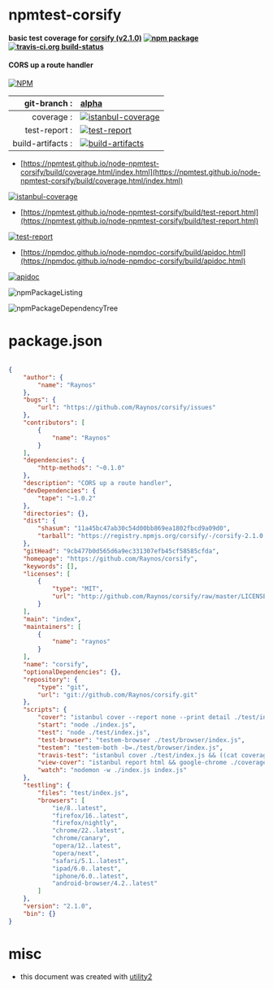 # npmtest-corsify

#### basic test coverage for  [corsify (v2.1.0)](https://github.com/Raynos/corsify)  [![npm package](https://img.shields.io/npm/v/npmtest-corsify.svg?style=flat-square)](https://www.npmjs.org/package/npmtest-corsify) [![travis-ci.org build-status](https://api.travis-ci.org/npmtest/node-npmtest-corsify.svg)](https://travis-ci.org/npmtest/node-npmtest-corsify)

#### CORS up a route handler

[![NPM](https://nodei.co/npm/corsify.png?downloads=true&downloadRank=true&stars=true)](https://www.npmjs.com/package/corsify)

| git-branch : | [alpha](https://github.com/npmtest/node-npmtest-corsify/tree/alpha)|
|--:|:--|
| coverage : | [![istanbul-coverage](https://npmtest.github.io/node-npmtest-corsify/build/coverage.badge.svg)](https://npmtest.github.io/node-npmtest-corsify/build/coverage.html/index.html)|
| test-report : | [![test-report](https://npmtest.github.io/node-npmtest-corsify/build/test-report.badge.svg)](https://npmtest.github.io/node-npmtest-corsify/build/test-report.html)|
| build-artifacts : | [![build-artifacts](https://npmtest.github.io/node-npmtest-corsify/glyphicons_144_folder_open.png)](https://github.com/npmtest/node-npmtest-corsify/tree/gh-pages/build)|

- [https://npmtest.github.io/node-npmtest-corsify/build/coverage.html/index.html](https://npmtest.github.io/node-npmtest-corsify/build/coverage.html/index.html)

[![istanbul-coverage](https://npmtest.github.io/node-npmtest-corsify/build/screenCapture.buildCi.browser.%252Ftmp%252Fbuild%252Fcoverage.lib.html.png)](https://npmtest.github.io/node-npmtest-corsify/build/coverage.html/index.html)

- [https://npmtest.github.io/node-npmtest-corsify/build/test-report.html](https://npmtest.github.io/node-npmtest-corsify/build/test-report.html)

[![test-report](https://npmtest.github.io/node-npmtest-corsify/build/screenCapture.buildCi.browser.%252Ftmp%252Fbuild%252Ftest-report.html.png)](https://npmtest.github.io/node-npmtest-corsify/build/test-report.html)

- [https://npmdoc.github.io/node-npmdoc-corsify/build/apidoc.html](https://npmdoc.github.io/node-npmdoc-corsify/build/apidoc.html)

[![apidoc](https://npmdoc.github.io/node-npmdoc-corsify/build/screenCapture.buildCi.browser.%252Ftmp%252Fbuild%252Fapidoc.html.png)](https://npmdoc.github.io/node-npmdoc-corsify/build/apidoc.html)

![npmPackageListing](https://npmtest.github.io/node-npmtest-corsify/build/screenCapture.npmPackageListing.svg)

![npmPackageDependencyTree](https://npmtest.github.io/node-npmtest-corsify/build/screenCapture.npmPackageDependencyTree.svg)



# package.json

```json

{
    "author": {
        "name": "Raynos"
    },
    "bugs": {
        "url": "https://github.com/Raynos/corsify/issues"
    },
    "contributors": [
        {
            "name": "Raynos"
        }
    ],
    "dependencies": {
        "http-methods": "~0.1.0"
    },
    "description": "CORS up a route handler",
    "devDependencies": {
        "tape": "~1.0.2"
    },
    "directories": {},
    "dist": {
        "shasum": "11a45bc47ab30c54d00bb869ea1802fbcd9a09d0",
        "tarball": "https://registry.npmjs.org/corsify/-/corsify-2.1.0.tgz"
    },
    "gitHead": "9cb477b0d565d6a9ec331307efb45cf58585cfda",
    "homepage": "https://github.com/Raynos/corsify",
    "keywords": [],
    "licenses": [
        {
            "type": "MIT",
            "url": "http://github.com/Raynos/corsify/raw/master/LICENSE"
        }
    ],
    "main": "index",
    "maintainers": [
        {
            "name": "raynos"
        }
    ],
    "name": "corsify",
    "optionalDependencies": {},
    "repository": {
        "type": "git",
        "url": "git://github.com/Raynos/corsify.git"
    },
    "scripts": {
        "cover": "istanbul cover --report none --print detail ./test/index.js",
        "start": "node ./index.js",
        "test": "node ./test/index.js",
        "test-browser": "testem-browser ./test/browser/index.js",
        "testem": "testem-both -b=./test/browser/index.js",
        "travis-test": "istanbul cover ./test/index.js && ((cat coverage/lcov.info | coveralls) || exit 0)",
        "view-cover": "istanbul report html && google-chrome ./coverage/index.html",
        "watch": "nodemon -w ./index.js index.js"
    },
    "testling": {
        "files": "test/index.js",
        "browsers": [
            "ie/8..latest",
            "firefox/16..latest",
            "firefox/nightly",
            "chrome/22..latest",
            "chrome/canary",
            "opera/12..latest",
            "opera/next",
            "safari/5.1..latest",
            "ipad/6.0..latest",
            "iphone/6.0..latest",
            "android-browser/4.2..latest"
        ]
    },
    "version": "2.1.0",
    "bin": {}
}
```



# misc
- this document was created with [utility2](https://github.com/kaizhu256/node-utility2)
